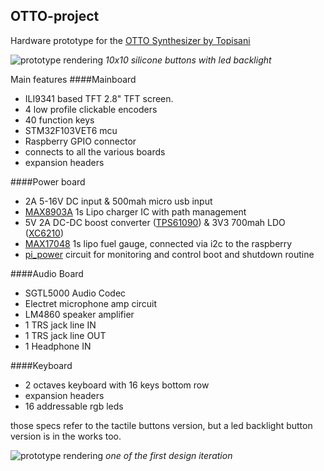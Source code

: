 ## OTTO-project
Hardware prototype for the [OTTO Synthesizer by Topisani](https://github.com/topisani/OTTO "OTTO Synthesizer by Topisani")

![prototype rendering](https://raw.githubusercontent.com/cester-ino/OTTO-hardware/dev/img/alu.png)
*10x10 silicone buttons with led backlight*

Main features
####Mainboard
- ILI9341 based TFT 2.8" TFT screen.
- 4 low profile clickable encoders
- 40 function keys
- STM32F103VET6 mcu
- Raspberry GPIO connector
- connects to all the various boards
- expansion headers

####Power board
- 2A 5-16V DC input & 500mah micro usb input
- [MAX8903A](https://datasheets.maximintegrated.com/en/ds/MAX8903-MAX8903Y.pdf "MAX8903A") 1s Lipo charger IC with path management
- 5V 2A DC-DC boost converter ([TPS61090](http://www.ti.com/lit/ds/symlink/tps61090.pdf "TPS61090")) & 3V3 700mah LDO ([XC6210](https://www.torexsemi.com/file/xc6210/XC6210.pdf "XC6210"))
- [MAX17048](https://datasheets.maximintegrated.com/en/ds/MAX17048-MAX17049.pdf "MAX17048") 1s lipo fuel gauge, connected via i2c to the raspberry
- [pi_power](https://github.com/craic/pi_power "pi_power") circuit for monitoring and control boot and shutdown routine

####Audio Board
- SGTL5000 Audio Codec
- Electret microphone amp circuit
- LM4860 speaker amplifier
- 1 TRS jack line IN
- 1 TRS jack line OUT
- 1 Headphone IN

####Keyboard
- 2 octaves keyboard with 16 keys bottom row
- expansion headers
- 16 addressable rgb leds

those specs refer to the tactile buttons version, but a led backlight button version is in the works too.

![prototype rendering](https://raw.githubusercontent.com/cester-ino/OTTO-hardware/dev/img/OTTOtac0_1.png)
*one of the first design iteration*

